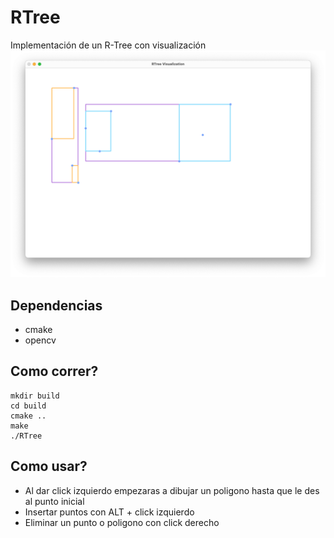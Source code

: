 # RTree
Implementación de un R-Tree con visualización
![](preview.png)
## Dependencias
* cmake
* opencv
## Como correr?
```shell
mkdir build
cd build
cmake ..
make
./RTree
```
## Como usar?
* Al dar click izquierdo empezaras a dibujar un poligono hasta que le des al punto inicial
* Insertar puntos con ALT + click izquierdo
* Eliminar un punto o poligono con click derecho
